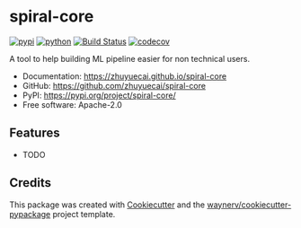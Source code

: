 # spiral-core


[![pypi](https://img.shields.io/pypi/v/spiral-core.svg)](https://pypi.org/project/spiral-core/)
[![python](https://img.shields.io/pypi/pyversions/spiral-core.svg)](https://pypi.org/project/spiral-core/)
[![Build Status](https://github.com/zhuyuecai/spiral-core/actions/workflows/dev.yml/badge.svg)](https://github.com/zhuyuecai/spiral-core/actions/workflows/dev.yml)
[![codecov](https://codecov.io/gh/zhuyuecai/spiral-core/branch/main/graphs/badge.svg)](https://codecov.io/github/zhuyuecai/spiral-core)



A tool to help building ML pipeline easier for non technical users.


* Documentation: <https://zhuyuecai.github.io/spiral-core>
* GitHub: <https://github.com/zhuyuecai/spiral-core>
* PyPI: <https://pypi.org/project/spiral-core/>
* Free software: Apache-2.0


## Features

* TODO

## Credits

This package was created with [Cookiecutter](https://github.com/audreyr/cookiecutter) and the [waynerv/cookiecutter-pypackage](https://github.com/waynerv/cookiecutter-pypackage) project template.
